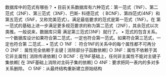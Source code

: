 数据库中的范式有哪些？
• 目前关系数据库有六种范式：第一范式（1NF）、第二范式（2NF）、第三范式（3NF）、巴斯- 科德范式
（ BCNF）、第四范式(4NF）和第五范式（5NF，又称完美范式）。满足最低要求的范式是第一范式（1NF）。在
第一范式的基础上进一步满足更多规范要求的称为第二范式（2NF），其余范式以次类推。一般说来，数据库只需
满足第三范式(3NF）就行了。
• 范式的包含关系。一个数据库设计如果符合第二范式，一定也符合第一范式。如果符合第三范式，一定也符合第
二范式…
• 范式
	○ 1NF ： 符合1NF的关系中的每个属性都不可再分
	○ 2NF： 属性完全依赖于主键 [ 消除部分子函数依赖]
	○ 3NF：属性不依赖于其它非主属性[ 消除传递依赖]
	○ BCNF：在1NF基础上，任何非主属性不能对主键子集依赖[ 在 3NF基础上消除对主码子集的依赖]
	○ 4NF：要求把同一表内的多对多关系删除。
	○ 5NF：从最终结构重新建立原始结构